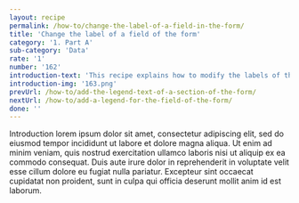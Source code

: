```yaml
---
layout: recipe
permalink: /how-to/change-the-label-of-a-field-in-the-form/
title: 'Change the label of a field of the form'
category: '1. Part A'
sub-category: 'Data'
rate: '1'
number: '162'
introduction-text: 'This recipe explains how to modify the labels of the fields of the form. This only applies to the fields in english language, as the translations are modified directly from the Translation interface of the system.'
introduction-img: '163.png'
prevUrl: /how-to/add-the-legend-text-of-a-section-of-the-form/
nextUrl: /how-to/add-a-legend-for-the-field-of-the-form/
done: ''
---
```


Introduction lorem ipsum dolor sit amet, consectetur adipiscing elit, sed do eiusmod tempor incididunt ut labore et dolore magna aliqua. Ut enim ad minim veniam, quis nostrud exercitation ullamco laboris nisi ut aliquip ex ea commodo consequat. Duis aute irure dolor in reprehenderit in voluptate velit esse cillum dolore eu fugiat nulla pariatur. Excepteur sint occaecat cupidatat non proident, sunt in culpa qui officia deserunt mollit anim id est laborum.

